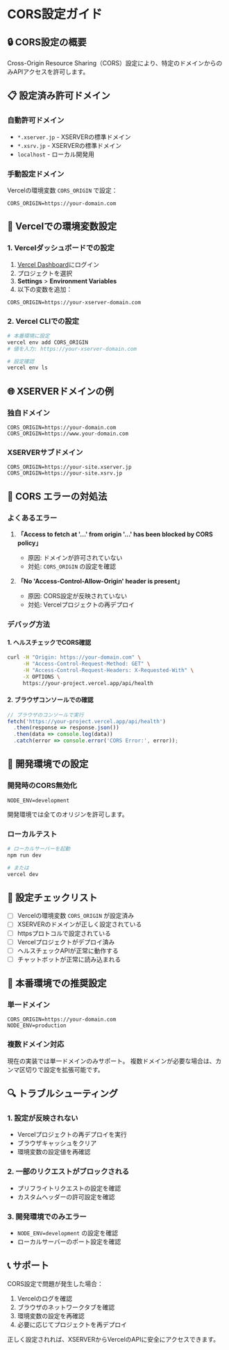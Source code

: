 # CORS設定ガイド

## 🔒 CORS設定の概要

Cross-Origin Resource Sharing（CORS）設定により、特定のドメインからのみAPIアクセスを許可します。

## 📋 設定済み許可ドメイン

### 自動許可ドメイン
- `*.xserver.jp` - XSERVERの標準ドメイン
- `*.xsrv.jp` - XSERVERの標準ドメイン
- `localhost` - ローカル開発用

### 手動設定ドメイン
Vercelの環境変数 `CORS_ORIGIN` で設定：

```env
CORS_ORIGIN=https://your-domain.com
```

## 🔧 Vercelでの環境変数設定

### 1. Vercelダッシュボードでの設定

1. [Vercel Dashboard](https://vercel.com/dashboard)にログイン
2. プロジェクトを選択
3. **Settings** > **Environment Variables**
4. 以下の変数を追加：

```env
CORS_ORIGIN=https://your-xserver-domain.com
```

### 2. Vercel CLIでの設定

```bash
# 本番環境に設定
vercel env add CORS_ORIGIN
# 値を入力: https://your-xserver-domain.com

# 設定確認
vercel env ls
```

## 🌐 XSERVERドメインの例

### 独自ドメイン
```env
CORS_ORIGIN=https://your-domain.com
CORS_ORIGIN=https://www.your-domain.com
```

### XSERVERサブドメイン
```env
CORS_ORIGIN=https://your-site.xserver.jp
CORS_ORIGIN=https://your-site.xsrv.jp
```

## 🚨 CORS エラーの対処法

### よくあるエラー

1. **「Access to fetch at '...' from origin '...' has been blocked by CORS policy」**
   - 原因: ドメインが許可されていない
   - 対処: `CORS_ORIGIN` の設定を確認

2. **「No 'Access-Control-Allow-Origin' header is present」**
   - 原因: CORS設定が反映されていない
   - 対処: Vercelプロジェクトの再デプロイ

### デバッグ方法

#### 1. ヘルスチェックでCORS確認
```bash
curl -H "Origin: https://your-domain.com" \
     -H "Access-Control-Request-Method: GET" \
     -H "Access-Control-Request-Headers: X-Requested-With" \
     -X OPTIONS \
     https://your-project.vercel.app/api/health
```

#### 2. ブラウザコンソールでの確認
```javascript
// ブラウザのコンソールで実行
fetch('https://your-project.vercel.app/api/health')
  .then(response => response.json())
  .then(data => console.log(data))
  .catch(error => console.error('CORS Error:', error));
```

## 🔧 開発環境での設定

### 開発時のCORS無効化
```env
NODE_ENV=development
```

開発環境では全てのオリジンを許可します。

### ローカルテスト
```bash
# ローカルサーバーを起動
npm run dev

# または
vercel dev
```

## 📝 設定チェックリスト

- [ ] Vercelの環境変数 `CORS_ORIGIN` が設定済み
- [ ] XSERVERのドメインが正しく設定されている
- [ ] httpsプロトコルで設定されている
- [ ] Vercelプロジェクトがデプロイ済み
- [ ] ヘルスチェックAPIが正常に動作する
- [ ] チャットボットが正常に読み込まれる

## 🌟 本番環境での推奨設定

### 単一ドメイン
```env
CORS_ORIGIN=https://your-domain.com
NODE_ENV=production
```

### 複数ドメイン対応
現在の実装では単一ドメインのみサポート。
複数ドメインが必要な場合は、カンマ区切りで設定を拡張可能です。

## 🔍 トラブルシューティング

### 1. 設定が反映されない
- Vercelプロジェクトの再デプロイを実行
- ブラウザキャッシュをクリア
- 環境変数の設定値を再確認

### 2. 一部のリクエストがブロックされる
- プリフライトリクエストの設定を確認
- カスタムヘッダーの許可設定を確認

### 3. 開発環境でのみエラー
- `NODE_ENV=development` の設定を確認
- ローカルサーバーのポート設定を確認

## 📞 サポート

CORS設定で問題が発生した場合：
1. Vercelのログを確認
2. ブラウザのネットワークタブを確認
3. 環境変数の設定を再確認
4. 必要に応じてプロジェクトを再デプロイ

正しく設定されれば、XSERVERからVercelのAPIに安全にアクセスできます。